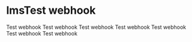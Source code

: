 # lmsTest webhook
Test webhook
Test webhook
Test webhook
Test webhook
Test webhook
Test webhook
Test webhook
